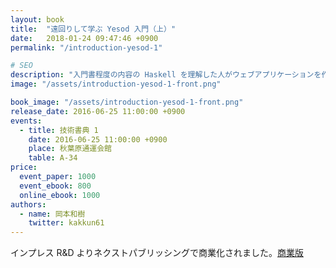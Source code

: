 ```yaml
---
layout: book
title:  "遠回りして学ぶ Yesod 入門（上）"
date:   2018-01-24 09:47:46 +0900
permalink: "/introduction-yesod-1"

# SEO
description: "入門書程度の内容の Haskell を理解した人がウェブアプリケーションを作れるようになる手助けをする本です。"
image: "/assets/introduction-yesod-1-front.png"

book_image: "/assets/introduction-yesod-1-front.png"
release_date: 2016-06-25 11:00:00 +0900
events:
  - title: 技術書典 1
    date: 2016-06-25 11:00:00 +0900
    place: 秋葉原通運会館
    table: A-34
price:
  event_paper: 1000
  event_ebook: 800
  online_ebook: 1000
authors: 
  - name: 岡本和樹
    twitter: kakkun61
---
```

インプレス R&D よりネクストパブリッシングで商業化されました。[商業版](/introduction-yesod-commercial)
